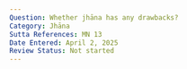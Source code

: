 ```yaml
---
Question: Whether jhāna has any drawbacks?
Category: Jhāna
Sutta References: MN 13
Date Entered: April 2, 2025
Review Status: Not started
---
```

